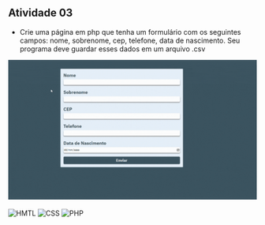 ## Atividade 03
- Crie uma página em php que tenha um formulário com os seguintes campos: nome, sobrenome, cep, telefone, data de nascimento. Seu programa deve guardar esses dados em um arquivo .csv

![Video Demonstrativo](https://github.com/camilavitoriacosta/ProgWeb/blob/master/src/videos/prova02_exercicio03.gif)

<img align="center" alt="HMTL" src="https://img.shields.io/badge/HTML5-E34F26?style=for-the-badge&logo=html5&logoColor=white"> <img align="center" alt="CSS" src="https://img.shields.io/badge/CSS3-1572B6?style=for-the-badge&logo=css3&logoColor=white"> <img align="center" alt="PHP" src="https://img.shields.io/badge/PHP-777BB4?style=for-the-badge&logo=php&logoColor=white"> 
